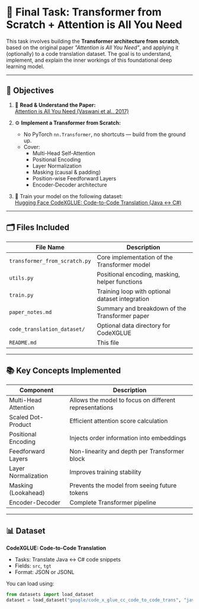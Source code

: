 # 🧠 Final Task: Transformer from Scratch + Attention is All You Need

This task involves building the **Transformer architecture from scratch**, based on the original paper _"Attention is All You Need"_, and applying it (optionally) to a code translation dataset. The goal is to understand, implement, and explain the inner workings of this foundational deep learning model.

---

## 📌 Objectives

1. 📄 **Read & Understand the Paper:**  
   [Attention is All You Need (Vaswani et al., 2017)](https://arxiv.org/abs/1706.03762)

2. ⚙️ **Implement a Transformer from Scratch:**  
   - No PyTorch `nn.Transformer`, no shortcuts — build from the ground up.
   - Cover:
     - Multi-Head Self-Attention
     - Positional Encoding
     - Layer Normalization
     - Masking (causal & padding)
     - Position-wise Feedforward Layers
     - Encoder-Decoder architecture

3. 🧪 Train your model on the following dataset:  
   [Hugging Face CodeXGLUE: Code-to-Code Translation (Java ↔ C#)](https://huggingface.co/datasets/google/code_x_glue_cc_code_to_code_trans)

---

## 🗂️ Files Included

| File Name                       | Description                                     |
|--------------------------------|-------------------------------------------------|
| `transformer_from_scratch.py`  | Core implementation of the Transformer model    |
| `utils.py`                     | Positional encoding, masking, helper functions  |
| `train.py`                     | Training loop with optional dataset integration |
| `paper_notes.md`               | Summary and breakdown of the Transformer paper  |
| `code_translation_dataset/`    | Optional data directory for CodeXGLUE           |
| `README.md`                    | This file                                       |

---

## 📚 Key Concepts Implemented

| Component              | Description                                           |
|------------------------|-------------------------------------------------------|
| Multi-Head Attention   | Allows the model to focus on different representations|
| Scaled Dot-Product     | Efficient attention score calculation                 |
| Positional Encoding    | Injects order information into embeddings             |
| Feedforward Layers     | Non-linearity and depth per Transformer block         |
| Layer Normalization    | Improves training stability                           |
| Masking (Lookahead)    | Prevents the model from seeing future tokens          |
| Encoder-Decoder        | Complete Transformer pipeline                         |

---

## 📊 Dataset 

**CodeXGLUE: Code-to-Code Translation**  
- Tasks: Translate Java ↔ C# code snippets  
- Fields: `src`, `tgt`  
- Format: JSON or JSONL  

You can load using:
```python
from datasets import load_dataset
dataset = load_dataset("google/code_x_glue_cc_code_to_code_trans", "java-cs")
